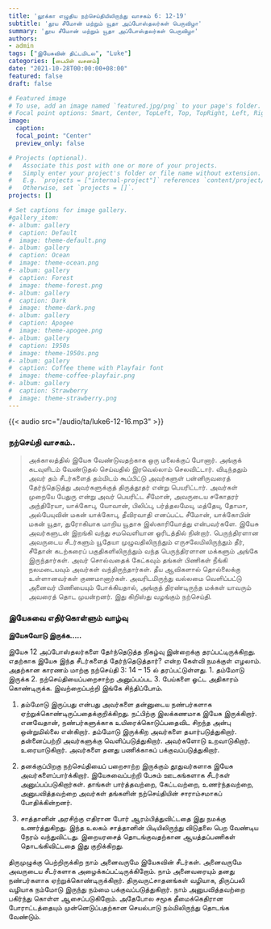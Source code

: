 ```yaml
---
title: 'லூக்கா எழுதிய நற்செய்தியிலிருந்து வாசகம் 6: 12-19'
subtitle: 'தூய சீமோன் மற்றும் யூதா அப்போஸ்தலர்கள் பெருவிழா'
summary: 'தூய சீமோன் மற்றும் யூதா அப்போஸ்தலர்கள் பெருவிழா'
authors:
- admin
tags: ["இயேசுவின் திட்டமிடல", "Luke"]
categories: [பைபிள் வசனம்]
date: "2021-10-28T00:00:00+08:00"
featured: false
draft: false

# Featured image
# To use, add an image named `featured.jpg/png` to your page's folder.
# Focal point options: Smart, Center, TopLeft, Top, TopRight, Left, Right, BottomLeft, Bottom, BottomRight
image:
  caption:
  focal_point: "Center"
  preview_only: false

# Projects (optional).
#   Associate this post with one or more of your projects.
#   Simply enter your project's folder or file name without extension.
#   E.g. `projects = ["internal-project"]` references `content/project/deep-learning/index.md`.
#   Otherwise, set `projects = []`.
projects: []

# Set captions for image gallery.
#gallery_item:
#- album: gallery
#  caption: Default
#  image: theme-default.png
#- album: gallery
#  caption: Ocean
#  image: theme-ocean.png
#- album: gallery
#  caption: Forest
#  image: theme-forest.png
#- album: gallery
#  caption: Dark
#  image: theme-dark.png
#- album: gallery
#  caption: Apogee
#  image: theme-apogee.png
#- album: gallery
#  caption: 1950s
#  image: theme-1950s.png
#- album: gallery
#  caption: Coffee theme with Playfair font
#  image: theme-coffee-playfair.png
#- album: gallery
#  caption: Strawberry
#  image: theme-strawberry.png
---
```


{{< audio src="/audio/ta/luke6-12-16.mp3" >}}

###  நற்செய்தி வாசகம்..
> அக்காலத்தில் இயேசு வேண்டுவதற்காக ஒரு மலைக்குப் போனார். அங்குக் கடவுளிடம் வேண்டுதல் செய்வதில் இரவெல்லாம் செலவிட்டார். விடிந்ததும் அவர் தம் சீடர்களைத் தம்மிடம் கூப்பிட்டு அவர்களுள் பன்னிருவரைத் தேர்ந்தெடுத்து அவர்களுக்குத் திருத்தூதர் என்று பெயரிட்டார். அவர்கள் முறையே பேதுரு என்று அவர் பெயரிட்ட சீமோன், அவருடைய சகோதரர் அந்திரேயா, யாக்கோபு, யோவான், பிலிப்பு, பர்த்தலமேயு, மத்தேயு, தோமா, அல்பேயுவின் மகன் யாக்கோபு, தீவிரவாதி எனப்பட்ட சீமோன், யாக்கோபின் மகன் யூதா, துரோகியாக மாறிய யூதாசு இஸ்காரியோத்து என்பவர்களே. இயேசு அவர்களுடன் இறங்கி வந்து சமவெளியான ஓரிடத்தில் நின்றார். பெருந்திரளான அவருடைய சீடர்களும் யூதேயா முழுவதிலிருந்தும் எருசலேமிலிருந்தும் தீர், சீதோன் கடற்கரைப் பகுதிகளிலிருந்தும் வந்த பெருந்திரளான மக்களும் அங்கே இருந்தார்கள். அவர் சொல்வதைக் கேட்கவும் தங்கள் பிணிகள் நீங்கி நலமடையவும் அவர்கள் வந்திருந்தார்கள். தீய ஆவிகளால் தொல்லைக்கு உள்ளானவர்கள் குணமானார்கள். அவரிடமிருந்து வல்லமை வெளிப்பட்டு அனைவர் பிணியையும் போக்கியதால், அங்குத் திரண்டிருந்த மக்கள் யாவரும் அவரைத் தொட முயன்றனர். இது கிறிஸ்து வழங்கும் நற்செய்தி.

### இயேசுவை எதிர்கொள்ளும் வாழ்வு
**இயேசுவோடு இருக்க…..**

இயேசு 12 அப்போஸ்தலர்களை தோ்ந்தெடுத்த நிகழ்வு இன்றைக்கு தரப்பட்டிருக்கிறது. எதற்காக இயேசு இந்த சீடர்களைத் தேர்ந்தெடுத்தார்? என்ற கேள்வி நமக்குள் எழலாம். அதற்கான காரணம் மாற்கு நற்செய்தி 3: 14 – 15 ல் தரப்பட்டுள்ளது. 1. தம்மோடு இருக்க 2. நற்செய்தியைப்பறைசாற்ற அனுப்பப்பட 3. பேய்களை ஓட்ட அதிகாரம் கொண்டிருக்க. இவற்றைப்பற்றி இங்கே சிந்திப்போம்.

1. தம்மோடு இருப்பது என்பது அவர்களை தன்னுடைய நண்பர்களாக ஏற்றுக்கொண்டிருப்பதைக்குறிக்கிறது. நட்பிற்கு இலக்கணமாக இயேசு இருக்கிறார். எனவேதான், நண்பர்களுக்காக உயிரைக்கொடுப்பதைவிட சிறந்த அன்பு ஒன்றுமில்லை என்கிறார். தம்மோடு இருக்கிற அவர்களை தயார்படுத்துகிறார். தன்னைப்பற்றி அவர்களுக்கு வெளிப்படுத்துகிறார். அவர்களோடு உறவாடுகிறார். உரையாடுகிறார். அவர்களை தனது பணிக்காகப் பக்குவப்படுத்துகிறார்.

2. தனக்குப்பிறகு நற்செய்தியைப் பறைசாற்ற இருக்கும் தூதுவர்களாக இயேசு அவர்களைப்பார்க்கிறார். இயேசுவைப்பற்றி பேசும் ஊடகங்களாக சீடர்கள் அனுப்பப்படுகிறார்கள். தாங்கள் பார்த்தவற்றை, கேட்டவற்றை, உணர்ந்தவற்றை, அனுபவித்தவற்றை அவர்கள் தங்களின் நற்செய்தியின் சாராம்சமாகப் போதிக்கின்றனர்.

3. சாத்தானின் அரசிற்கு எதிரான போர் ஆரம்பித்துவிட்டதை இது நமக்கு உணர்த்துகிறது. இந்த உலகம் சாத்தானின் பிடியிலிருந்து விடுதலை பெற வேண்டிய நேரம் வந்துவிட்டது. இறையரசைத் தொடங்குவதற்கான ஆயத்தப்பணிகள் தொடங்கிவிட்டதை இது குறிக்கிறது.

திருமுழுக்கு பெற்றிருக்கிற நாம் அனைவருமே இயேசுவின் சீடர்கள். அனைவருமே அவருடைய சீடர்களாக அழைக்கப்பட்டிருக்கிறோம். நாம் அனைவரையும் தனது நண்பர்களாக ஏற்றுக்கொண்டிருக்கிறார். திருவருட்சாதனங்கள் வழியாக, திருப்பலி வழியாக நம்மோடு இருந்து நம்மை பக்குவப்படுத்துகிறார். நாம் அனுபவித்தவற்றை பகிர்ந்து கொள்ள ஆசைப்படுகிறோம். அதேபோல சமூக தீமைக்கெதிரான போராட்டத்தையும் முன்னெடுப்பதற்கான செயல்பாடு நம்மிலிருந்து தொடங்க வேண்டும்.
